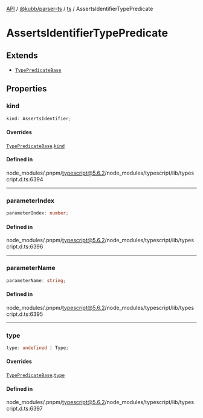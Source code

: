 [API](../../../../../packages.md) / [@kubb/parser-ts](../../../index.md) / [ts](../index.md) / AssertsIdentifierTypePredicate

# AssertsIdentifierTypePredicate

## Extends

- [`TypePredicateBase`](TypePredicateBase.md)

## Properties

### kind

```ts
kind: AssertsIdentifier;
```

#### Overrides

[`TypePredicateBase`](TypePredicateBase.md).[`kind`](TypePredicateBase.md#kind)

#### Defined in

node\_modules/.pnpm/typescript@5.6.2/node\_modules/typescript/lib/typescript.d.ts:6394

***

### parameterIndex

```ts
parameterIndex: number;
```

#### Defined in

node\_modules/.pnpm/typescript@5.6.2/node\_modules/typescript/lib/typescript.d.ts:6396

***

### parameterName

```ts
parameterName: string;
```

#### Defined in

node\_modules/.pnpm/typescript@5.6.2/node\_modules/typescript/lib/typescript.d.ts:6395

***

### type

```ts
type: undefined | Type;
```

#### Overrides

[`TypePredicateBase`](TypePredicateBase.md).[`type`](TypePredicateBase.md#type)

#### Defined in

node\_modules/.pnpm/typescript@5.6.2/node\_modules/typescript/lib/typescript.d.ts:6397
